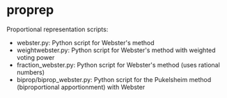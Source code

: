 # proprep
Proportional representation scripts:

- webster.py: Python script for Webster's method
- weightwebster.py: Python script for Webster's method with weighted voting power 
- fraction\_webster.py: Python script for Webster's method (uses rational numbers)
- biprop/biprop\_webster.py: Python script for the Pukelsheim method (biproportional apportionment) with Webster
